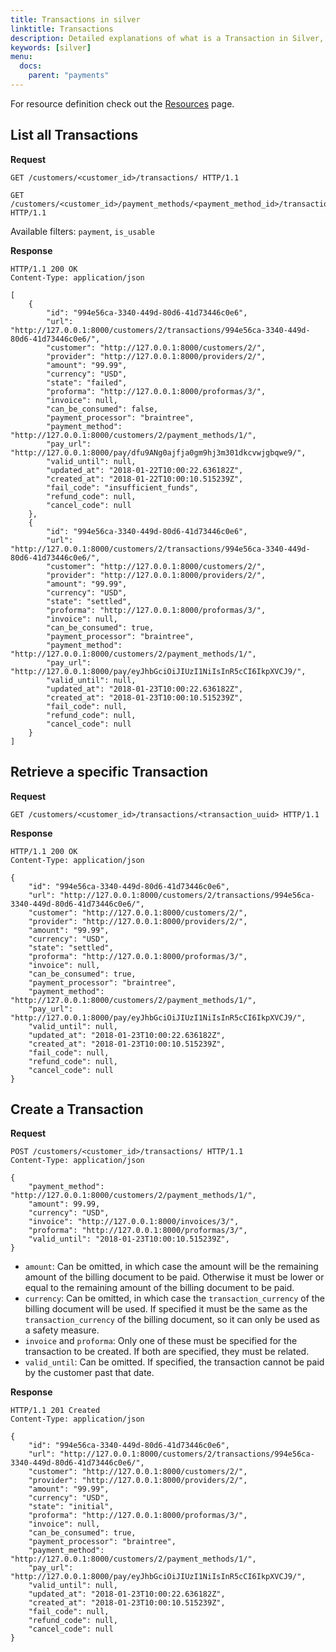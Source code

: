 ```yaml
---
title: Transactions in silver
linktitle: Transactions
description: Detailed explanations of what is a Transaction in Silver, how to list all transactions or a specific one, as well as what does creating a transaction involves.
keywords: [silver]
menu:
  docs:
    parent: "payments"
---
```


For resource definition check out the [Resources](../resources.md) page.

## List all Transactions

**Request**

``` http
GET /customers/<customer_id>/transactions/ HTTP/1.1
```

``` http
GET /customers/<customer_id>/payment_methods/<payment_method_id>/transactions/ HTTP/1.1
```

Available filters: `payment`, `is_usable`

**Response**

``` http
HTTP/1.1 200 OK
Content-Type: application/json

[
    {
        "id": "994e56ca-3340-449d-80d6-41d73446c0e6",
        "url": "http://127.0.0.1:8000/customers/2/transactions/994e56ca-3340-449d-80d6-41d73446c0e6/",
        "customer": "http://127.0.0.1:8000/customers/2/",
        "provider": "http://127.0.0.1:8000/providers/2/",
        "amount": "99.99",
        "currency": "USD",
        "state": "failed",
        "proforma": "http://127.0.0.1:8000/proformas/3/",
        "invoice": null,
        "can_be_consumed": false,
        "payment_processor": "braintree",
        "payment_method": "http://127.0.0.1:8000/customers/2/payment_methods/1/",
        "pay_url": "http://127.0.0.1:8000/pay/dfu9ANg0ajfja0gm9hj3m301dkcvwjgbqwe9/",
        "valid_until": null,
        "updated_at": "2018-01-22T10:00:22.636182Z",
        "created_at": "2018-01-22T10:00:10.515239Z",
        "fail_code": "insufficient_funds",
        "refund_code": null,
        "cancel_code": null
    },
    {
        "id": "994e56ca-3340-449d-80d6-41d73446c0e6",
        "url": "http://127.0.0.1:8000/customers/2/transactions/994e56ca-3340-449d-80d6-41d73446c0e6/",
        "customer": "http://127.0.0.1:8000/customers/2/",
        "provider": "http://127.0.0.1:8000/providers/2/",
        "amount": "99.99",
        "currency": "USD",
        "state": "settled",
        "proforma": "http://127.0.0.1:8000/proformas/3/",
        "invoice": null,
        "can_be_consumed": true,
        "payment_processor": "braintree",
        "payment_method": "http://127.0.0.1:8000/customers/2/payment_methods/1/",
        "pay_url": "http://127.0.0.1:8000/pay/eyJhbGciOiJIUzI1NiIsInR5cCI6IkpXVCJ9/",
        "valid_until": null,
        "updated_at": "2018-01-23T10:00:22.636182Z",
        "created_at": "2018-01-23T10:00:10.515239Z",
        "fail_code": null,
        "refund_code": null,
        "cancel_code": null
    }
]
```

## Retrieve a specific Transaction

**Request**

``` http
GET /customers/<customer_id>/transactions/<transaction_uuid> HTTP/1.1
```

**Response**

``` http
HTTP/1.1 200 OK
Content-Type: application/json

{
    "id": "994e56ca-3340-449d-80d6-41d73446c0e6",
    "url": "http://127.0.0.1:8000/customers/2/transactions/994e56ca-3340-449d-80d6-41d73446c0e6/",
    "customer": "http://127.0.0.1:8000/customers/2/",
    "provider": "http://127.0.0.1:8000/providers/2/",
    "amount": "99.99",
    "currency": "USD",
    "state": "settled",
    "proforma": "http://127.0.0.1:8000/proformas/3/",
    "invoice": null,
    "can_be_consumed": true,
    "payment_processor": "braintree",
    "payment_method": "http://127.0.0.1:8000/customers/2/payment_methods/1/",
    "pay_url": "http://127.0.0.1:8000/pay/eyJhbGciOiJIUzI1NiIsInR5cCI6IkpXVCJ9/",
    "valid_until": null,
    "updated_at": "2018-01-23T10:00:22.636182Z",
    "created_at": "2018-01-23T10:00:10.515239Z",
    "fail_code": null,
    "refund_code": null,
    "cancel_code": null
}
```

## Create a Transaction

**Request**

``` http
POST /customers/<customer_id>/transactions/ HTTP/1.1
Content-Type: application/json

{
    "payment_method": "http://127.0.0.1:8000/customers/2/payment_methods/1/",
    "amount": 99.99,
    "currency": "USD",
    "invoice": "http://127.0.0.1:8000/invoices/3/",
    "proforma": "http://127.0.0.1:8000/proformas/3/",
    "valid_until": "2018-01-23T10:00:10.515239Z",
}
```

* `amount`: Can be omitted, in which case the amount will be the remaining amount of the billing document to be paid. Otherwise it must be lower or equal to the remaining amount of the billing document to be paid.
* `currency`: Can be omitted, in which case the `transaction_currency` of the billing document will be used. If specified it must be the same as the `transaction_currency` of the billing document, so it can only be used as a safety measure.
* `invoice` and `proforma`: Only one of these must be specified for the transaction to be created. If both are specified, they must be related.
* `valid_until`: Can be omitted. If specified, the transaction cannot be paid by the customer past that date.

**Response**

``` http
HTTP/1.1 201 Created
Content-Type: application/json

{
    "id": "994e56ca-3340-449d-80d6-41d73446c0e6",
    "url": "http://127.0.0.1:8000/customers/2/transactions/994e56ca-3340-449d-80d6-41d73446c0e6/",
    "customer": "http://127.0.0.1:8000/customers/2/",
    "provider": "http://127.0.0.1:8000/providers/2/",
    "amount": "99.99",
    "currency": "USD",
    "state": "initial",
    "proforma": "http://127.0.0.1:8000/proformas/3/",
    "invoice": null,
    "can_be_consumed": true,
    "payment_processor": "braintree",
    "payment_method": "http://127.0.0.1:8000/customers/2/payment_methods/1/",
    "pay_url": "http://127.0.0.1:8000/pay/eyJhbGciOiJIUzI1NiIsInR5cCI6IkpXVCJ9/",
    "valid_until": null,
    "updated_at": "2018-01-23T10:00:22.636182Z",
    "created_at": "2018-01-23T10:00:10.515239Z",
    "fail_code": null,
    "refund_code": null,
    "cancel_code": null
}
```
